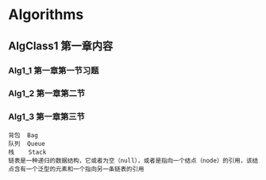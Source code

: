 # Algorithms

## AlgClass1  第一章内容

### Alg1_1  第一章第一节习题
### Alg1_2 第一章第二节
### Alg1_3 第一章第三节
    背包  Bag
    队列  Queue
    栈    Stack
    链表是一种递归的数据结构，它或者为空（null），或者是指向一个结点（node）的引用，该结点含有一个泛型的元素和一个指向另一条链表的引用
    